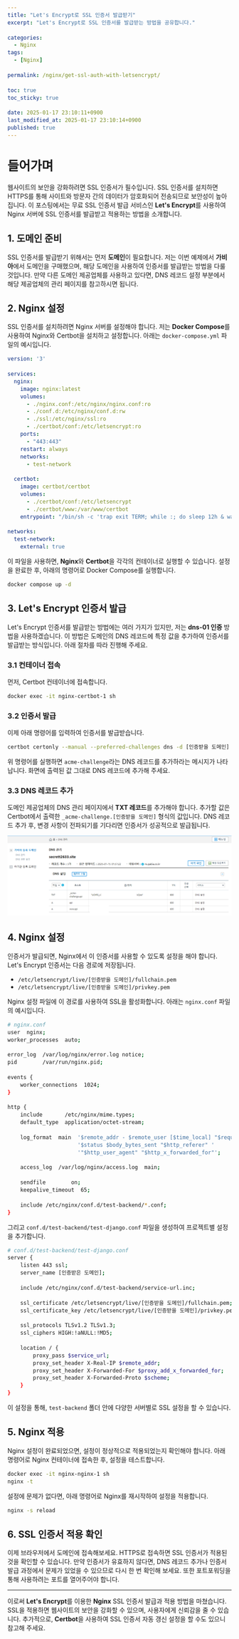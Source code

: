 ```yaml
---
title: "Let's Encrypt로 SSL 인증서 발급받기"
excerpt: "Let's Encrypt로 SSL 인증서를 발급받는 방법을 공유합니다."

categories:
  - Nginx
tags:
  - [Nginx]

permalink: /nginx/get-ssl-auth-with-letsencrypt/

toc: true
toc_sticky: true

date: 2025-01-17 23:10:11+0900
last_modified_at: 2025-01-17 23:10:14+0900
published: true
---
```


# **들어가며**

웹사이트의 보안을 강화하려면 SSL 인증서가 필수입니다. SSL 인증서를 설치하면 HTTPS를 통해 사이트와 방문자 간의 데이터가 암호화되어 전송되므로 보안성이 높아집니다. 이 포스팅에서는 무료 SSL 인증서 발급 서비스인 **Let's Encrypt**를 사용하여 Nginx 서버에 SSL 인증서를 발급받고 적용하는 방법을 소개합니다.

## 1. 도메인 준비

SSL 인증서를 발급받기 위해서는 먼저 **도메인**이 필요합니다. 저는 이번 예제에서 **가비아**에서 도메인을 구매했으며, 해당 도메인을 사용하여 인증서를 발급받는 방법을 다룰 것입니다. 만약 다른 도메인 제공업체를 사용하고 있다면, DNS 레코드 설정 부분에서 해당 제공업체의 관리 페이지를 참고하시면 됩니다.

## 2. Nginx 설정

SSL 인증서를 설치하려면 Nginx 서버를 설정해야 합니다. 저는 **Docker Compose**를 사용하여 Nginx와 Certbot을 설치하고 설정합니다. 아래는 `docker-compose.yml` 파일의 예시입니다.

```yaml
version: '3'

services:
  nginx:
    image: nginx:latest
    volumes:
      - ./nginx.conf:/etc/nginx/nginx.conf:ro
      - ./conf.d:/etc/nginx/conf.d:rw
      - ./ssl:/etc/nginx/ssl:ro
      - ./certbot/conf:/etc/letsencrypt:ro
    ports:
      - "443:443"
    restart: always
    networks:
      - test-network

  certbot:
    image: certbot/certbot
    volumes:
      - ./certbot/conf:/etc/letsencrypt
      - ./certbot/www:/var/www/certbot
    entrypoint: "/bin/sh -c 'trap exit TERM; while :; do sleep 12h & wait $${!}; done;'"

networks:
  test-network:
    external: true
```

이 파일을 사용하면, **Nginx**와 **Certbot**을 각각의 컨테이너로 실행할 수 있습니다. 설정을 완료한 후, 아래의 명령어로 Docker Compose를 실행합니다.

```bash
docker compose up -d
```

## 3. Let's Encrypt 인증서 발급

Let's Encrypt 인증서를 발급받는 방법에는 여러 가지가 있지만, 저는 **dns-01 인증** 방법을 사용하겠습니다. 이 방법은 도메인의 DNS 레코드에 특정 값을 추가하여 인증서를 발급받는 방식입니다. 아래 절차를 따라 진행해 주세요.

### 3.1 컨테이너 접속

먼저, Certbot 컨테이너에 접속합니다.

```bash
docker exec -it nginx-certbot-1 sh
```

### 3.2 인증서 발급

이제 아래 명령어를 입력하여 인증서를 발급받습니다.

```bash
certbot certonly --manual --preferred-challenges dns -d [인증받을 도메인]
```

위 명령어를 실행하면 `acme-challenge`라는 DNS 레코드를 추가하라는 메시지가 나타납니다. 화면에 출력된 값 그대로 DNS 레코드에 추가해 주세요.

### 3.3 DNS 레코드 추가

도메인 제공업체의 DNS 관리 페이지에서 **TXT 레코드**를 추가해야 합니다. 추가할 값은 Certbot에서 출력한 `_acme-challenge.[인증받을 도메인]` 형식의 값입니다. DNS 레코드 추가 후, 변경 사항이 전파되기를 기다리면 인증서가 성공적으로 발급됩니다.

![가비아 DNS 레코드 추가](/assets/images/posts_img/devops/nginx/gabia-dns.png)

## 4. Nginx 설정

인증서가 발급되면, Nginx에서 이 인증서를 사용할 수 있도록 설정을 해야 합니다. Let's Encrypt 인증서는 다음 경로에 저장됩니다.

- `/etc/letsencrypt/live/[인증받을 도메인]/fullchain.pem`
- `/etc/letsencrypt/live/[인증받을 도메인]/privkey.pem`

Nginx 설정 파일에 이 경로를 사용하여 SSL을 활성화합니다. 아래는 `nginx.conf` 파일의 예시입니다.

```bash
# nginx.conf
user  nginx;
worker_processes  auto;

error_log  /var/log/nginx/error.log notice;
pid        /var/run/nginx.pid;

events {
    worker_connections  1024;
}

http {
    include       /etc/nginx/mime.types;
    default_type  application/octet-stream;

    log_format  main  '$remote_addr - $remote_user [$time_local] "$request" '
                      '$status $body_bytes_sent "$http_referer" '
                      '"$http_user_agent" "$http_x_forwarded_for"';

    access_log  /var/log/nginx/access.log  main;

    sendfile        on;
    keepalive_timeout  65;

    include /etc/nginx/conf.d/test-backend/*.conf;
}
```

그리고 `conf.d/test-backend/test-django.conf` 파일을 생성하여 프로젝트별 설정을 추가합니다.

```bash
# conf.d/test-backend/test-django.conf
server {
    listen 443 ssl;
    server_name [인증받은 도메인];

    include /etc/nginx/conf.d/test-backend/service-url.inc;

    ssl_certificate /etc/letsencrypt/live/[인증받을 도메인]/fullchain.pem;
    ssl_certificate_key /etc/letsencrypt/live/[인증받을 도메인]/privkey.pem;

    ssl_protocols TLSv1.2 TLSv1.3;
    ssl_ciphers HIGH:!aNULL:!MD5;

    location / {
        proxy_pass $service_url;
        proxy_set_header X-Real-IP $remote_addr;
        proxy_set_header X-Forwarded-For $proxy_add_x_forwarded_for;
        proxy_set_header X-Forwarded-Proto $scheme;
    }
}
```

이 설정을 통해, `test-backend` 폴더 안에 다양한 서버별로 SSL 설정을 할 수 있습니다. 

## 5. Nginx 적용

Nginx 설정이 완료되었으면, 설정이 정상적으로 적용되었는지 확인해야 합니다. 아래 명령어로 Nginx 컨테이너에 접속한 후, 설정을 테스트합니다.

```bash
docker exec -it nginx-nginx-1 sh
nginx -t
```

설정에 문제가 없다면, 아래 명령어로 Nginx를 재시작하여 설정을 적용합니다.

```bash
nginx -s reload
```

## 6. SSL 인증서 적용 확인

이제 브라우저에서 도메인에 접속해보세요. HTTPS로 접속하면 SSL 인증서가 적용된 것을 확인할 수 있습니다. 만약 인증서가 유효하지 않다면, DNS 레코드 추가나 인증서 발급 과정에서 문제가 있었을 수 있으므로 다시 한 번 확인해 보세요.
또한 포트포워딩을 통해 사용하려는 포트를 열어주어야 합니다. 

---

이로써 **Let's Encrypt**를 이용한 **Nginx** SSL 인증서 발급과 적용 방법을 마쳤습니다. SSL을 적용하면 웹사이트의 보안을 강화할 수 있으며, 사용자에게 신뢰감을 줄 수 있습니다. 추가적으로, **Certbot**을 사용하여 SSL 인증서 자동 갱신 설정을 할 수도 있으니 참고해 주세요.